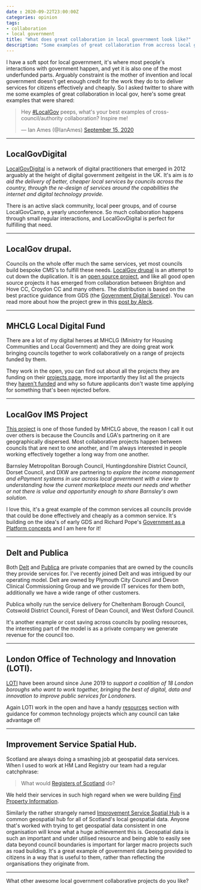 ```yaml
---
date : 2020-09-22T23:00:00Z
categories: opinion
tags: 
- collaboration
- local government
title: "What does great collaboration in local government look like?"
description: "Some examples of great collaboration from accross local government in the UK."
---
```

I have a soft spot for local government, it's where most people's interactions with government happen, and yet it is also one of the most underfunded parts. Arguably constraint is the mother of invention and local government doesn't get enough credit for the work they do to to deliver services for citizens effectively and cheaply. So I asked twitter to share with me some examples of great collaboration in local gov, here's some great examples that were shared:

<blockquote class="twitter-tweet"><p lang="en" dir="ltr">Hey <a href="https://twitter.com/hashtag/LocalGov?src=hash&amp;ref_src=twsrc%5Etfw">#LocalGov</a> peeps, what&#39;s your best examples of cross-council/authority collaboration? Inspire me!</p>&mdash; Ian Ames (@IanAmes) <a href="https://twitter.com/IanAmes/status/1305868967332974596?ref_src=twsrc%5Etfw">September 15, 2020</a></blockquote> <script async src="https://platform.twitter.com/widgets.js" charset="utf-8"></script>

***

## LocalGovDigital

[LocalGovDigital](https://localgov.digital/) is a network of digital practitioners that emerged in 2012 arguably at the height of digital government zeitgeist in the UK. It's aim is _to aid the delivery of better, cheaper local services by councils across the country, through the re-design of services around the capabilities the internet and digital technology provide._

There is an active slack community, local peer groups, and of course LocalGovCamp, a yearly unconference. So much collaboration happens through small regular interactions, and LocalGovDigital is perfect for fulfilling that need.

***

## LocalGov drupal.

Councils on the whole offer much the same services, yet most councils build bespoke CMS's to fulfill these needs. [LocalGov drupal](https://twitter.com/LocalGovDrupal) is an attempt to cut down the duplication. It is an [open source project](https://github.com/localgovdrupal), and like all good open source projects it has emerged from collaboration between Brighton and Hove CC, Croydon CC and many others. The distribution is based on the best practice guidance from GDS (the [Government Digital Service](https://www.gov.uk/service-manual)). You can read more about how the project grew in this [post by Aleck](https://medium.com/miggle/localgov-drupal-finally-happened-80bf0d7f895b).

***

## MHCLG Local Digital Fund

There are a lot of my digital heroes at MHCLG (Ministry for Housing Communities and Local Government) and they are doing great work bringing councils together to work collaboratively on a range of projects funded by them. 

They work in the open,  you can find out about all the projects they are funding on their [projects page](https://localdigital.gov.uk/funded-projects/), more importantly they list all the projects they [haven't funded]() and why so future applicants don't waste time applying for something that's been rejected before.

***

## LocalGov IMS Project

[This project](https://localgovims.digital/) is one of those funded by MHCLG above, the reason I call it out over others is because the Councils and LGA's partnering on it are geographically dispersed. Most collaborative projects happen between councils that are next to one another, and I'm always interested in people working effectively together a long way from one another. 

Barnsley Metropolitan Borough Council, Huntingdonshire District Council, Dorset Council, and DXW are partnering to _explore the income management and ePayment systems in use across local government with a view to understanding how the current marketplace meets our needs and whether or not there is value and opportunity enough to share Barnsley's own solution._

I love this, it's a great example of the common services all councils provide that could be done effectively and cheaply as a common service. It's building on the idea's of early GDS and Richard Pope's [Government as a Platform concepts](https://medium.com/digitalhks/a-working-definition-of-government-as-a-platform-1fa6ff2f8e8d) and I am here for it!

***

## Delt and Publica

Both [Delt](https://deltservices.com/) and [Publica](https://www.publicagroup.uk/) are private companies that are owned by the councils they provide services for. I've recently joined Delt and was intrigued by our operating model. Delt are owned by Plymouth City Council and Devon Clinical Commissioning Group and we provide IT services for them both,  additionally we have a wide range of other customers.

Publica wholly run the service delivery for Cheltenham Borough Council, Cotswold District Council, Forest of Dean Council, and West Oxford Council. 

It's another example or cost saving across councils by pooling resources, the interesting part of the model is as a private company we generate revenue for the council too.

***

## London Office of Technology and Innovation (LOTI).

[LOTI](https://loti.london/) have been around since June 2019 to _support a coalition of 18 London boroughs who want to work together, bringing the best of digital, data and innovation to improve public services for Londoners._

Again LOTI work in the open and have a handy [resources](https://loti.london/resources/) section with guidance for common technology projects which any council can take advantage of!

***

## Improvement Service Spatial Hub.

Scotland are always doing a smashing job at geospatial data services. When I used to work at HM Land Registry our team had a regular catchphrase:

> What would [Registers of Scotland](https://scotlis.ros.gov.uk/) do?

We held their services in such high regard when we were building [Find Property Information](https://search-property-information.service.gov.uk/).

Similarly the rather strangely named [Improvement Service Spatial Hub](https://www.spatialhub.scot/) is a common geospatial hub for all of Scotland's local geospatial data. Anyone that's worked with trying to get geospatial data consistent in one organisation will know what a huge achievement this is. Geospatial data is such an important and under utilised resource and being able to easily see data beyond council boundaries is important for larger macro projects such as road building. It's a great example of government data being provided to citizens in a way that is useful to them, rather than reflecting the organisations they originate from.

***

What other awesome local government collaborative projects do you like?